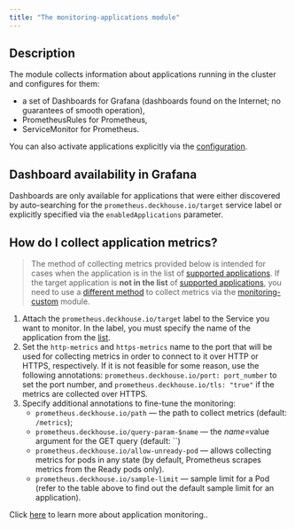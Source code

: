 ```yaml
---
title: "The monitoring-applications module"
---
```


## Description

The module collects information about applications running in the cluster and configures for them:
* a set of Dashboards for Grafana (dashboards found on the Internet; no guarantees of smooth operation),
* PrometheusRules for Prometheus,
* ServiceMonitor for Prometheus.

You can also activate applications explicitly via the [configuration](configuration.html).

## Dashboard availability in Grafana

Dashboards are only available for applications that were either discovered by auto-searching for the `prometheus.deckhouse.io/target` service label or explicitly specified via the `enabledApplications` parameter.

## How do I collect application metrics?

> The method of collecting metrics provided below is intended for cases when the application is in the list of [supported applications](configuration.html#parameters). If the target application is **not in the list** of [supported applications](configuration.html#parameters), you need to use a [different method](../300-prometheus/faq.html#how-do-I-collect-metrics-from-applications) to collect metrics via the [monitoring-custom](../340-monitoring-custom/) module.

1. Attach the `prometheus.deckhouse.io/target` label to the Service you want to monitor. In the label, you must specify the name of the application from the [list](configuration.html#parameters).
2. Set the `http-metrics` and `https-metrics` name to the port that will be used for collecting metrics in order to connect to it over HTTP or HTTPS, respectively.
If it is not feasible for some reason, use the following annotations: `prometheus.deckhouse.io/port: port_number` to set the port number, and `prometheus.deckhouse.io/tls: "true"` if the metrics are collected over HTTPS.
3. Specify additional annotations to fine-tune the monitoring:
    * `prometheus.deckhouse.io/path` — the path to collect metrics (default: `/metrics`);
    * `prometheus.deckhouse.io/query-param-$name` — the $name=$value argument for the GET query (default: ``)
    * `prometheus.deckhouse.io/allow-unready-pod` — allows collecting metrics for pods in any state (by default, Prometheus scrapes metrics from the Ready pods only).
    * `prometheus.deckhouse.io/sample-limit` — sample limit for a Pod (refer to the table above to find out the default sample limit for an application).

Click [here](../300-prometheus/faq.html) to learn more about application monitoring..
